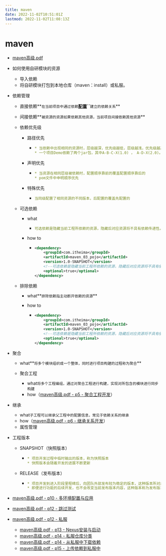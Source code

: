 ```yaml
---
title: maven
date: 2022-11-02T10:51:01Z
lastmod: 2022-11-02T11:08:13Z
---
```


# maven

* [maven高级.pdf](assets/maven高级-20221102105614-x445bcn.pdf)
* 如何使用自研模块的资源

  * 导入依赖
  * 将自研模块打包到本地仓库（maven：install）或私服。
* 依赖管理

  * 直接依赖**`在当前项目中通过依赖`****[配置]()``****`建立的依赖关系`**
  * 间接依赖**`被资源的资源如果依赖其他资源，当前项目间接依赖其他资源`**
  * 依赖优先级

    * 路径优先

      * ```yaml
        * 当依赖中出现相同的资源时，层级越深，优先级越低，层级越浅，优先级越高
        * 一个项目Demo依赖了两个jar包，其中A-B-C-X(1.0) ， A-D-X(2.0)。由于X(2.0)路径最短，所以项目使用的是X(2.0)。
        ```
    * 声明优先

      * ```yaml
        * 当资源在相同层级被依赖时，配置顺序靠前的覆盖配置顺序靠后的
        * pom文件中申明顺序优先
        ```
    * 特殊优先

      * ```yaml
        当同级配置了相同资源的不同版本，后配置的覆盖先配置的
        ```
  * 可选依赖

    * what

      * ```yaml
        可选依赖是隐藏当前工程所依赖的资源，隐藏后对应资源将不具有依赖传递性。
        ```
    * how to

      * ```xml
        <dependency>
            <groupId>com.itheima</groupId>
            <artifactId>maven_03_pojo</artifactId>
            <version>1.0-SNAPSHOT</version>
            <!--可选依赖是隐藏当前工程所依赖的资源，隐藏后对应资源将不具有依赖传递性-->
            <optional>true</optional>
        </dependency>
        ```
  * 排除依赖

    * what**`排除依赖指主动断开依赖的资源`**
    * how to

      * ```xml
        <dependency>
            <groupId>com.itheima</groupId>
            <artifactId>maven_03_pojo</artifactId>
            <version>1.0-SNAPSHOT</version>
            <!--可选依赖是隐藏当前工程所依赖的资源，隐藏后对应资源将不具有依赖传递性-->
            <optional>true</optional>
        </dependency>
        ```
* 聚合

  * what**`将多个模块组织成一个整体，同时进行项目构建的过程称为聚合`**
  * 聚合工程

    * what`将多个工程编组，通过对聚合工程进行构建，实现对所包含的模块进行同步构建`
    * how（[maven高级.pdf - p5 - 聚合工程开发](assets/maven高级-20221102105614-x445bcn.pdf?p=5)）
* 继承

  * what`子工程可以继承父工程中的配置信息，常见于依赖关系的继承`
  * how（[maven高级.pdf - p6 - 继承关系开发](assets/maven高级-20221102105614-x445bcn.pdf?p=6)）
  * 属性管理
* 工程版本

  * SNAPSHOT（快照版本）

    * ```yaml
      * 项目开发过程中临时输出的版本，称为快照版本
      * 快照版本会随着开发的进展不断更新
      ```
  * RELEASE（发布版本）

    * ```yaml
      * 项目开发到进入阶段里程碑后，向团队外部发布较为稳定的版本，这种版本所对应的构件文件是稳定的
      * 即便进行功能的后续开发，也不会改变当前发布版本内容，这种版本称为发布版本
      ```
* [maven高级.pdf - p10 - 多环境配置与应用](assets/maven高级-20221102105614-x445bcn.pdf?p=10)
* [maven高级.pdf - p12 - 跳过测试](assets/maven高级-20221102105614-x445bcn.pdf?p=12)
* [maven高级.pdf - p12 - 私服](assets/maven高级-20221102105614-x445bcn.pdf?p=12)

  * [maven高级.pdf - p13 - Nexus安装与启动](assets/maven高级-20221102105614-x445bcn.pdf?p=13)
  * [maven高级.pdf - p14 - 私服仓库分类](assets/maven高级-20221102105614-x445bcn.pdf?p=14)
  * [maven高级.pdf - p14 - 从私服中下载依赖](assets/maven高级-20221102105614-x445bcn.pdf?p=14)
  * [maven高级.pdf - p15 - 上传依赖到私服中](assets/maven高级-20221102105614-x445bcn.pdf?p=15)
